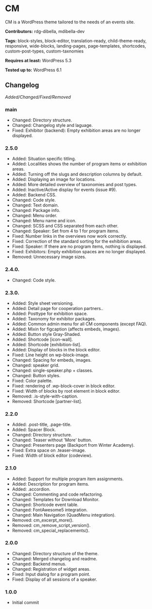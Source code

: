 # CM
CM is a WordPress theme tailored to the needs of an events site.

__Contributors:__ rdg-dibella, mdibella-dev

__Tags:__ block-styles, block-editor, translation-ready, child-theme-ready, responsive, wide-blocks, landing-pages, page-templates, shortcodes, custom-post-types, custom-taxnomies

__Requires at least:__ WordPress 5.3

__Tested up to:__ WordPress 6.1

## Changelog
*Added/Changed/Fixed/Removed*


### main
* Changed: Directory structure.
* Changed: Changelog style and laguage.
* Fixed: Exhibitor (backend): Empty exhibition areas are no longer displayed.


### 2.5.0
* Added: Situation specific titling.
* Added: Localities shows the number of program items or exhibition areas.
* Added: Turning off the slugs and description columns by default.
* Added: Displaying an image for locations.
* Added: More detailed overview of taxonomies and post types.
* Added: Inactive/Active display for events (issue #9).
* Added: Backend CSS.
* Changed: Code style.
* Changed: Text domain.
* Changed: Package info.
* Changed: Menu order.
* Changed: Menu name and icon.
* Changed: SCSS and CSS separated from each other.
* Changed: Speaker: Set from 4 to 1 for program items.
* Fixed: Number links in the overviews now work correctly.
* Fixed: Correction of the standard sorting for the exhibition areas.
* Fixed: Speaker: If there are no program items, nothing is displayed.
* Fixed: Exhibitors: Empty exhibition spaces are no longer displayed.
* Removed: Unnecessary image sizes.


### 2.4.0.
* Changed: Code style.


### 2.3.0.
* Added: Style sheet versioning.
* Added: Detail page for cooperation partners..
* Added: Posttype for exhibition space.
* Added: Taxonomy for exhibitor packages.
* Added: Common admin menu for all CM components (except FAQ).
* Added: Mixin for figcaption (affects embeds, images).
* Added: Button style Gray-Shaded.
* Added: Shortcode [icon-wall].
* Added: Shortcode [exhibition-list].
* Added: Display of blocks in the block editor.
* Fixed: Line height on wp-block-image.
* Changed: Spacing for embeds, images.
* Changed: speaker grid.
* Changed: single-speaker.php + classes.
* Changed: Button styles.
* Fixed: Color palette.
* Fixed: rendering of .wp-block-cover in block editor.
* Fixed: Width of blocks by root element in block editor.
* Removed: .is-style-with-caption.
* Removed: Shortcode [partner-list].


### 2.2.0
* Added: .post-title, .page-title.
* Added: Spacer Block.
* Changed: Directory structure.
* Changed: Teaser without 'More' button.
* Changed: Presenters page (Backport from Winter Academy).
* Fixed: Extra space on .teaser-image.
* Fixed: Width of block editor (codeview).


### 2.1.0
* Added: Support for multiple program item assignments.
* Added: Description for program items.
* Added: .accordion.
* Changed: Commenting and code refactoring.
* Changed: Templates for Download Monitor.
* Changed: Shortcode event table.
* Changed: FontAwesome5 integration.
* Changed: Main Navigation (QuadMenu integration).
* Removed: cm_excerpt_more().
* Removed: cm_remove_script_version().
* Removed: cm_special_replacements().


### 2.0.0
* Changed: Directory structure of the theme.
* Changed: Merged changelog and readme.
* Changed: Backend menus.
* Changed: Registration of widget areas.
* Fixed: Input dialog for a program point.
* Fixed: Display of all sessions of a speaker.


### 1.0.0
* Initial commit
